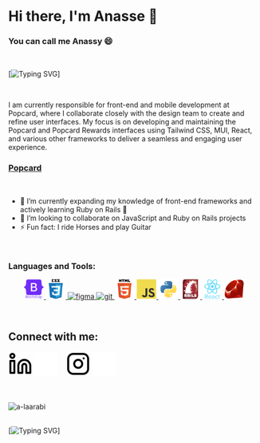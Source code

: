 # Hi there, I'm Anasse 👋
### You can call me Anassy 😄

<br />


[![Typing SVG](https://readme-typing-svg.herokuapp.com?size=35&duration=4500&color=975BF7&center=true&vCenter=true&width=1000&lines=Welcome+to+my+profile!%F0%9F%A4%97)]


<br />

<p>I am currently responsible for front-end and mobile development at Popcard, where I collaborate closely with the design team to create and refine user interfaces. My focus is on developing and maintaining the Popcard and Popcard Rewards interfaces using Tailwind CSS, MUI, React, and various other frameworks to deliver a seamless and engaging user experience.</p>

### [Popcard](https://www.getpopcard.com/)

<br />

- 🌱 I’m currently expanding my knowledge of front-end frameworks and actively learning Ruby on Rails 🤣
- 👯 I’m looking to collaborate on JavaScript and Ruby on Rails projects
- ⚡ Fun fact: I ride Horses and play Guitar
<br />

<h3 align="left">Languages and Tools:</h3>
<p align="center"> 
<a href="https://getbootstrap.com" target="_blank" rel="noreferrer">
<img src="https://raw.githubusercontent.com/devicons/devicon/master/icons/bootstrap/bootstrap-plain-wordmark.svg" alt="bootstrap" width="40" height="40"/>
</a>
<a href="https://www.w3schools.com/css/" target="_blank" rel="noreferrer">
<img src="https://raw.githubusercontent.com/devicons/devicon/master/icons/css3/css3-original-wordmark.svg" alt="css3" width="40" height="40"/>
</a>
<a href="https://www.figma.com/" target="_blank" rel="noreferrer">
<img src="https://www.vectorlogo.zone/logos/figma/figma-icon.svg" alt="figma" width="40" height="40"/>
</a>
<a href="https://git-scm.com/" target="_blank" rel="noreferrer">
<img src="https://www.vectorlogo.zone/logos/git-scm/git-scm-icon.svg" alt="git" width="40" height="40"/>
</a>
<a href="https://www.w3.org/html/" target="_blank" rel="noreferrer">
<img src="https://raw.githubusercontent.com/devicons/devicon/master/icons/html5/html5-original-wordmark.svg" alt="html5" width="40" height="40"/>
</a>
<a href="https://developer.mozilla.org/en-US/docs/Web/JavaScript" target="_blank" rel="noreferrer">
<img src="https://raw.githubusercontent.com/devicons/devicon/master/icons/javascript/javascript-original.svg" alt="javascript" width="40" height="40"/>
</a>
<a href="https://www.python.org" target="_blank" rel="noreferrer">
<img src="https://raw.githubusercontent.com/devicons/devicon/master/icons/python/python-original.svg" alt="python" width="40" height="40"/>
</a>
<a href="https://rubyonrails.org" target="_blank" rel="noreferrer">
<img src="https://raw.githubusercontent.com/devicons/devicon/master/icons/rails/rails-original-wordmark.svg" alt="rails" width="40" height="40"/>
</a>
<a href="https://reactjs.org/" target="_blank" rel="noreferrer">
<img src="https://raw.githubusercontent.com/devicons/devicon/master/icons/react/react-original-wordmark.svg" alt="react" width="40" height="40"/>
</a>

<img src="https://raw.githubusercontent.com/devicons/devicon/master/icons/ruby/ruby-original.svg" alt="ruby" width="40" height="40"/>

</p>

<br />

## Connect with me:

[![website](./img/linkedin-light.svg)](https://www.linkedin.com/in/anasse-laarabi-96518616b/#gh-light-mode-only)
[![website](./img/linkedin-dark.svg)](https://www.linkedin.com/in/anasse-laarabi-96518616b/#gh-dark-mode-only)
&nbsp;&nbsp;
[![website](./img/instagram-light.svg)](https://www.instagram.com/anas_laarabi/#gh-light-mode-only)
[![website](./img/instagram-dark.svg)](https://www.instagram.com/anas_laarabi/#gh-dark-mode-only)

<br />
<br />

<img align="center" src="https://github-readme-stats.vercel.app/api?username=a-laarabi&amp;show_icons=true&amp;title_color=fff&amp;icon_color=79ff97&amp;text_color=9f9f9f&amp;bg_color=003559&amp;count_private=true" alt="a-laarabi" />

<br />
<br />

[![Typing SVG](https://readme-typing-svg.herokuapp.com?size=35&duration=4500&color=975BF7&center=true&vCenter=true&width=1000&lines=Nice+to+meet+you!%F0%9F%98%84)]
